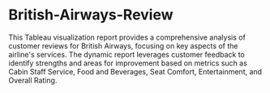 # British-Airways-Review
This Tableau visualization report provides a comprehensive analysis of customer reviews for British Airways, focusing on key aspects of the airline's services. The dynamic report leverages customer feedback to identify strengths and areas for improvement based on metrics such as Cabin Staff Service, Food and Beverages, Seat Comfort, Entertainment, and Overall Rating.
